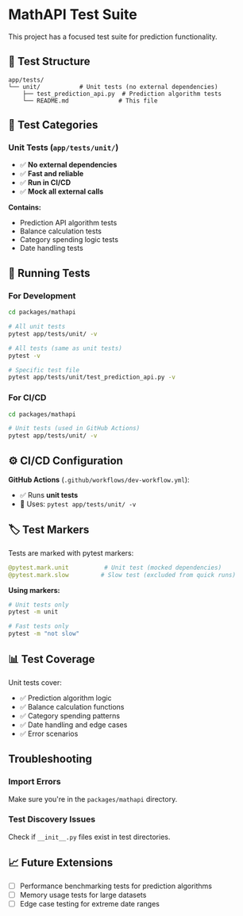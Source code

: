 # MathAPI Test Suite

This project has a focused test suite for prediction functionality.

## 📁 Test Structure

```
app/tests/
└── unit/           # Unit tests (no external dependencies)
    ├── test_prediction_api.py  # Prediction algorithm tests
    └── README.md              # This file
```

## 🧪 Test Categories

### Unit Tests (`app/tests/unit/`)

- ✅ **No external dependencies**
- ✅ **Fast and reliable**
- ✅ **Run in CI/CD**
- ✅ **Mock all external calls**

**Contains:**

- Prediction API algorithm tests
- Balance calculation tests
- Category spending logic tests
- Date handling tests

## 🚀 Running Tests

### For Development

```bash
cd packages/mathapi

# All unit tests
pytest app/tests/unit/ -v

# All tests (same as unit tests)
pytest -v

# Specific test file
pytest app/tests/unit/test_prediction_api.py -v
```

### For CI/CD

```bash
cd packages/mathapi

# Unit tests (used in GitHub Actions)
pytest app/tests/unit/ -v
```

## ⚙️ CI/CD Configuration

**GitHub Actions** (`.github/workflows/dev-workflow.yml`):

- ✅ Runs **unit tests**
- 📝 Uses: `pytest app/tests/unit/ -v`

## 🏷️ Test Markers

Tests are marked with pytest markers:

```python
@pytest.mark.unit          # Unit test (mocked dependencies)
@pytest.mark.slow         # Slow test (excluded from quick runs)
```

**Using markers:**

```bash
# Unit tests only
pytest -m unit

# Fast tests only
pytest -m "not slow"
```

## 📊 Test Coverage

Unit tests cover:

- ✅ Prediction algorithm logic
- ✅ Balance calculation functions
- ✅ Category spending patterns
- ✅ Date handling and edge cases
- ✅ Error scenarios

## Troubleshooting

### Import Errors

Make sure you're in the `packages/mathapi` directory.

### Test Discovery Issues

Check if `__init__.py` files exist in test directories.

## 📈 Future Extensions

- [ ] Performance benchmarking tests for prediction algorithms
- [ ] Memory usage tests for large datasets
- [ ] Edge case testing for extreme date ranges
